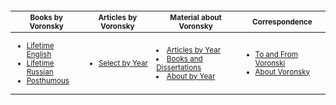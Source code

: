 <table style="font-size: smaller">
  <thead>
    <tr>
      <th>Books by Voronsky</th>
      <th>Articles by Voronsky</th>
      <th>Material about Voronsky</th>
      <th>Correspondence</th>
    </tr>
  </thead>
  <tbody>
    <tr>
      <td>
        <ul>
          <li><a href="/akv/Pages/BooksLifeEng.html">Lifetime English</a></li>
          <li><a href="/akv/Pages/BooksLifeRus.html">Lifetime Russian</a></li>
          <li><a href="/akv/Pages/BiblioBooksPost.html">Posthumous</a></li>
        </ul>
      </td>
      <td>
        <ul>
            <li><a href="/akv/Pages/BiblioYearPicker.html">Select by Year</a></li>
        </ul>
      </td>
      <td>
            <li><a href="/akv/Pages/BiblioYearPicker.html">Articles by Year</a></li>
            <li><a href="/akv/Pages/BooksAbout.html">Books and Dissertations</a></li>
            <li><a href="/akv/Pages/BiblioYearPicker.html#material-about-voronsky">About by Year</a></li>
      </td>
      <td>
        <ul>
            <li><a href="/akv/Pages/Correspondence_AKV.html">To and From Voronski</a></li>
            <li><a href="/akv/Pages/CorrespondenceAbout.html">About Voronsky</a></li>
        </ul>
      </td>
    </tr>
  </tbody>
</table>